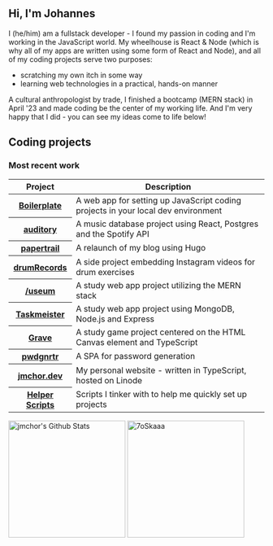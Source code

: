 <div align="center">

<a href="mailto:jchorzempa@posteo.org"><img src="https://img.shields.io/badge/Email-jchorzempa%40posteo.org-green" alt=""></img></a>
<a href="https://papertrail.jmchor.dev/"><img src="https://img.shields.io/badge/Read-Blog-informational" alt=""></img></a>
<a href="https://jmchor.dev"><img src="https://img.shields.io/badge/website-live-success" alt=""></img></a>
<a href="https://github.com/jmchor/reactitory"><img src="https://img.shields.io/badge/Current%20project-auditory-blueviolet" alt=""></img></a>
<a href="#"><img src="https://img.shields.io/badge/focus%20on-React-cyan" alt=""></img></a>

</div>

## Hi, I'm Johannes

I (he/him) am a fullstack developer - I found my passion in coding and I'm working in the JavaScript world. My wheelhouse is React & Node (which is why all of my apps are written using some form of React and Node), and all of my coding projects serve two purposes: 
- scratching my own itch in some way
- learning web technologies in a practical, hands-on manner

A cultural anthropologist by trade, I finished a bootcamp (MERN stack) in April '23 and made coding be the center of my working life. And I'm very happy that I did - you can see my ideas come to life below!

## Coding projects

### Most recent work

<table align="center" width="100%">
  <thead>
    <th span="col">Project </th>
    <th span="col">Description</th>
  </thead>
  <tbody>
     <tr>
      <th span="row"><a href="https://github.com/jmchor/boilerplate_frontend">Boilerplate</a></th>
      <td>A web app for setting up JavaScript coding projects in your local dev environment</td>
    </tr>
  <tr>
      <th span="row"><a href="https://github.com/jmchor/reactitory">auditory</a></th>
      <td>A music database project using React, Postgres and the Spotify API</td>
    </tr>
    <tr>
      <th span="row"><a href="https://github.com/jmchor/papertrail">papertrail</a></th>
      <td>A relaunch of my blog using Hugo</td>
    </tr>
  <tr>
      <th span="row"><a href="https://github.com/jmchor/drumrecords_front">drumRecords</a></th>
      <td>A side project embedding Instagram videos for drum exercises</td>
    </tr>
  <tr>
      <th span="row"><a href="https://github.com/nncht/association_client">/useum</a></th>
      <td>A study web app project utilizing the MERN stack</td>
    </tr>
    <tr>
      <th span="row"><a href="https://github.com/jmchor/activity_logger">Taskmeister</a></th>
      <td>A study web app project using MongoDB, Node.js and Express</td>
    </tr>
    <tr>
      <th span="row"><a href="https://github.com/jmchor/grave_game">Grave</a></th>
      <td>A study game project centered on the HTML Canvas element and TypeScript</td>
    </tr>
    <tr>
      <th span="row"><a href="https://github.com/jmchor/pwd_gen">pwdgnrtr</a></th>
      <td>A SPA for password generation</td>
    </tr>
    <tr>
      <th span="row"><a href="https://github.com/jmchor/jmchor.dev">jmchor.dev</a></th>
      <td>My personal website - written in TypeScript, hosted on Linode</td>
    </tr>
    <tr>
      <th span="row"><a href="https://github.com/jmchor/scripts">Helper Scripts</a></th>
      <td>Scripts I tinker with to help me quickly set up projects</td>
    </tr>
  </tbody>
</table>

<p>
   <a href="https://github.com/anuraghazra/github-readme-stats">
   <img alt="jmchor's Github Stats" src="https://github-readme-stats.vercel.app/api?username=jmchor&show_icons=true&count_private=true&locale=en&theme=transparent&layout=compact" height="230px"/></a>
   <img src="https://github-readme-stats.vercel.app/api/top-langs?username=jmchor&langs_count=5&show_icons=true&locale=en&theme=transparent" alt="7oSkaaa" height="230px"/>
<br/>
</p>
